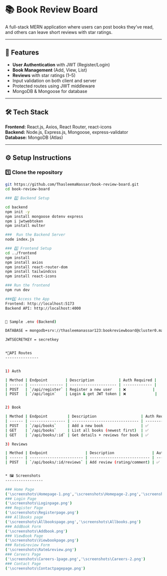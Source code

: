 # 📚 Book Review Board

A full-stack MERN application where users can post books they’ve read, and others can leave short reviews with star ratings.

---

## 🚀 Features
- **User Authentication** with JWT (Register/Login)
- **Book Management** (Add, View, List)
- **Reviews** with star ratings (1–5)
- Input validation on both client and server
- Protected routes using JWT middleware
- MongoDB & Mongoose for database

---

## 🛠 Tech Stack
**Frontend:** React.js, Axios, React Router, react-icons  
**Backend:** Node.js, Express.js, Mongoose, express-validator  
**Database:** MongoDB (Atlas)  

---

## ⚙️ Setup Instructions

### 1️⃣ Clone the repository

```bash
git https://github.com/ThasleemaNassar/book-review-board.git
cd book-review-board

### 2️⃣ Backend Setup

cd backend
npm init -y
npm install mongoose dotenv express
npm i jwtwebtoken
npm install multer

###  Run the Backend Server
node index.js

### 3️⃣ Frontend Setup
cd ../frontend
npm install
npm install axios
npm install react-router-dom
npm install tailwindcss
npm install react-icons

### Run the frontend
npm run dev

###4️⃣ Access the App
Frontend: http://localhost:5173
Backend API: http://localhost:4000


📄 Sample .env (Backend)

DATABASE = mongodb+srv://thasleemanassar123:bookreviewboard@cluster0.maelrxl.mongodb.net/bookreview?retryWrites=true&w=majority&appName=Cluster0

JWTSECRETKEY = secretkey


*🔌API Routes
---------------


1) Auth

| Method | Endpoint        | Description           | Auth Required |
| ------ | --------------- | --------------------- | ------------- |
| POST   | `/api/register` | Register a new user   | ❌            |
| POST   | `/api/login`    | Login & get JWT token | ❌             |


2) Book

| Method | Endpoint         | Description                    | Auth Required |
| ------ | ---------------- | ------------------------------ | ------------- |
| POST   | `/api/books`     | Add a new book                 | ✅            |
| GET    | `/api/books`     | List all books (newest first)  | ✅            |
| GET    | `/api/books/:id` | Get details + reviews for book | ✅            |

3) Reviews

| Method | Endpoint                 | Description                 | Auth Required |
| ------ | ------------------------ | --------------------------- | ------------- |
| POST   | `/api/books/:id/reviews` | Add review (rating/comment) | ✅            |


* 🖼 Screenshots
-----------------

### Home Page
('\screenshots\Homepage-1.png','\screenshots\Homepage-2.png','\screenshots\Homepage-3.png')
### Login Page
('\screenshots\Loginpage.png')
### Register Page
('\screenshots\Registerpage.png')
### AllBooks page
('\screenshots\Allbookspage.png','\screenshots\Allbooks.png')
### AddBook Form
('\screenshots\Addbook.png')
### ViewBook Page
('\screenshots\Viewbookpage.png')
### Rate&review Form
('\screenshots\Rate&review.png')
### Careers Page
('\screenshots\Careers-1page.png','\screenshots\Careers-2.png')
### Contact Page
('\screenshots\Contactpagepage.png')

